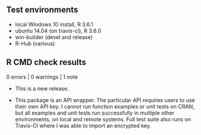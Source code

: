 ## Test environments
* local Windows 10 install, R 3.6.1
* ubuntu 14.04 (on travis-ci), R 3.6.0
* win-builder (devel and release)
* R-Hub (various)

## R CMD check results

0 errors | 0 warnings | 1 note

* This is a new release.

* This package is an API wrapper. The particular API requires users to use their own API key. I cannot run function examples or unit tests on CRAN, but all examples and unit tests run successfully in multiple other environments, on local and remote systems. Full test suite also runs on Travis-CI where I was able to import an encrypted key.

